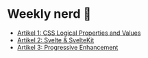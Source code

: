 # Weekly nerd 🧠

-   [Artikel 1: CSS Logical Properties and Values](https://github.com/MarkvHeusden/weekly-nerd-2122/wiki/CSS-Logical-Properties-and%C2%A0Values)
-   [Artikel 2: Svelte & SvelteKit](https://github.com/MarkvHeusden/weekly-nerd-2122/wiki/Svelte-&-SvelteKit)
-   [Artikel 3: Progressive Enhancement](https://github.com/MarkvHeusden/weekly-nerd-2122/wiki/Progressive-Enhancement)


